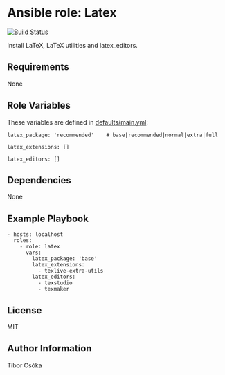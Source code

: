 Ansible role: Latex
=========

[![Build Status](https://travis-ci.com/Provizanta/ansible-role-latex.svg?branch=master)](https://travis-ci.com/Provizanta/ansible-role-latex)

Install LaTeX, LaTeX utilities and latex_editors.

Requirements
------------

None

Role Variables
--------------

These variables are defined in [defaults/main.yml](./defaults/main.yml):

    latex_package: 'recommended'    # base|recommended|normal|extra|full

    latex_extensions: []

    latex_editors: []

Dependencies
------------

None

Example Playbook
----------------

    - hosts: localhost
      roles:
        - role: latex
          vars:
            latex_package: 'base'
            latex_extensions:
              - texlive-extra-utils
            latex_editors:
              - texstudio
              - texmaker

License
-------

MIT

Author Information
------------------

Tibor Csóka

